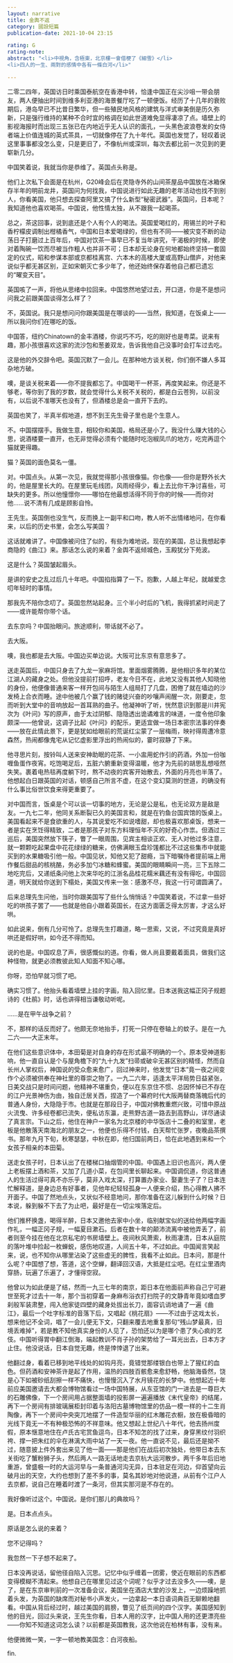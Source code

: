 ```yaml
---
layout: narrative
title: 金輿不返
category: 國設短篇
publication-date: 2021-10-04 23:15

rating: G
rating-note:
abstract: "<li>中視角，含極東，北京樓一會借梗了《細雪》</li>
<li>四人的一生、兩對的感情中各有一條白河</li>"

---
```


二零二四年，英国访日时乘国泰航空在香港中转，恰逢中国正在尖沙咀一带会朋友，两人便抽出时间到维多利亚港的海景餐厅吃了一顿便饭。经历了十几年的衰败期后，港岛早已不比昔日繁华，但一些殖民地风格的建筑与洋式审美倒是历久弥新，只是强行维持的某种不合时宜的格调在如此世道难免显得凄凉了点。墙壁上的影视海报时而出现三五张已在内地近乎无人认识的面孔，一头黑色波浪卷发的女侍者端上价值连城的英式茶具，一切就像停在了九十年代。英国也发觉了，轻叹着说这里事事都没怎么变，只是更旧了，不像杭州或深圳，每次去都比前一次见到的更崭新几分。

中国笑着说，我就当你是恭维了。英国点头称是。

他们上次私下会面是在杭州，G20峰会后在灵隐寺外的山间茶屋品中国放在冰箱保存半年的明前龙井，英国问为何找我，中国说进行如此无趣的老年活动也找不到别人，你看美国，他只想去探查阿里又搞了什么新型“秘密武器”。英国问，日本呢？我知道他也喜欢喝茶。中国说，他性情太独，从不跟我一起喝茶。

总之，茶这回事，说到底还是个人有个人的喝法。英国爱喝红的，用锡兰的叶子和香柠檬皮调制出柑橘香气，中国和日本爱喝绿的，但也有不同——被灾变不断的动荡日子打磨过上百年后，中国对饮茶一事早已不复当年讲究，干渴极的时候，即使对着陶碗一饮而尽被当作粗人也并非不可；日本却无论身在何地都始终坚持一套固定的仪式，昭和参谋本部或京都桂离宫、六本木的高楼大厦或高野山僧庐，对他来说似乎都无甚区别，正如宋朝灭亡多少年了，他还始终保存着他自己都已遗忘的“曜变天目”。

英国咳了一声，将他从思绪中拉回来。中国悠然地望过去，开口道，你是不是想问问我之前跟美国谈得怎么样了？

不，英国说。我只是想问问你跟美国是在哪谈的——当然，我知道，在饭桌上——所以我问你们在哪吃的饭。

中国答，纽约Chinatown的金丰酒楼，你说巧不巧，吃的刚好也是粤菜。说来有趣，那小孩很喜欢这家的流沙包和葱姜双龙，告诉我他自己没事时会打车过去吃。

这是他的外交辞令吧。英国沉默了一会儿。在那种地方谈关税，你们倒不嫌人多耳杂地方破。

噢，是谈关税来着——你不提我都忘了。中国喝干一杯茶，再度笑起来。你还是不够老，等你到了我的岁数，就会觉得什么关税不关税的，都是白云苍狗，以前没有，以后说不准哪天也没有了，但酒楼总是会一直开下去的。

英国也笑了，半真半假地道，想不到王先生骨子里也是个生意人。

不。中国摆摆手。我做生意，相较你和美国，格局还是小了。我没什么赚大钱的心思，说酒楼要一直开，也无非觉得必须有个能随时吃泡椒凤爪的地方，吃完再逗个猫就更得趣。

猫？英国的面色莫名一僵。

对。中国点头。从第一次见，我就觉得那小孩很像猫。你也像——但你是野外长大的，他是屋里长大的。在屋里玩毛线团，风雨经得少，看上去比你干净讨喜些，可缺失的更多。所以他憧憬你——哪怕在他最想活得不同于你的时候——而你对他……说不清有几成是顾影自怜。

王先生。英国倒也没生气，反而换上一副平和口吻，教人听不出情绪地问，在你看来，以后的历史书里，会怎么写美国？

这话就难讲了。中国像被问住了似的，有些为难地说。现在的美国，总让我想起李商隐的《曲江》来。那话怎么说的来着？金舆不返倾城色，玉殿犹分下苑波。

这是什么？英国皱起眉头。

是讲的安史之乱过后几十年吧。中国掐指算了一下。抱歉，人越上年纪，就越爱念叨年轻时的事情。

那我先不陪你念叨了。英国忽然站起身。三个半小时后的飞机，我得抓紧时间走了——或许能帮你带个话。

去东京吗？中国抬眼问。旅途顺利，带话就不必了。

去大阪。

噢，我也都是去大阪。中国边买单边说。大阪可比东京有意思多了。

送走英国后，中国只身去了九龙一家麻将馆。里面烟雾腾腾，是他相识多年的某位江湖人的藏身之处。但他没提前打招呼，老友今日不在，此地又没有其他人知晓他的身份，他便像普通来客一样开包间与陌生人组局打了几盘，困倦了就在墙边的沙发椅上合衣而睡。途中他被几个赢了钱的赌徒兴奋的吵嚷声闹醒一次，刚要走，忽而听到大堂中的音响放起一首耳熟的曲子。他凝神听了听，恍然意识到那是川井宪次为《叶问》写的原声，由于太过阴郁、隐隐透出诡谲难言的味道，一度令他印象颇深——他曾说，这调子比起《叶问》的配乐，更适宜做一场日本密宗法事的伴奏——放在此情此景下，更是犹如给眼前的荒诞红尘蒙了一层梅雨，映衬得周遭冷意森然，热闹都像鬼宅从记忆虚影里浮出的热闹似的，霎时寂静了下来。

他寻思片刻，按铃叫人送来安神助眠的花茶、一小盅用蛇作引的药酒，外加一份咖喱鱼蛋作夜宵。吃饱喝足后，五脏六腑重新变得温暖，他才为先前的胡思乱想哑然失笑。裹着电热毯再度躺下时，熬不动夜的宾客开始散去，外面的月亮也半落了。他想起白日跟英国的对话，顿感自己所言不虚，在这个变幻莫测的世道，的确没有什么事比俗世饮食来得更重要了。

对中国而言，饭桌是个可以谈一切事的地方，无论是公是私，也无论双方是敌是友。一九七二年，他同关系断裂已久的美国言和，就是在钓鱼台国宾馆的饭桌上。美国看起来不是食欲重的人，与其说爱吃不如说嗜甜，却也极喜欢那桌饭，想来一者是实在烹饪得精致，二者是那孩子对东方料理恒年不灭的好奇心作祟。但酒过三巡后，美国突然放下筷子，瞥了一眼周围，见宾主相谈正欢、无人对他过多注意，就一颗颗吃起果盘中花花绿绿的糖来，仿佛满眼玉盘珍馐都比不过这些集市中就能买到的水果糖吸引他一般。中国见状，知他又犯了甜瘾，当下暗嘱侍者提前端上用作餐后甜品的核桃酪，务必多加勺冰糖和蜂蜜。美国的眼睛瞬间一亮，三下五除二地吃完后，又递纸条问他上次来华吃的江浙名品桂花糯米藕还有没有得吃，中国回道，明天就给你送到下榻处，美国又传来一张：感激不尽，我这一行可谓圆满了。

后来总理先生问他，当时你跟美国写了些什么悄悄话？中国笑着说，不过拿一些好吃的哄孩子罢了——也就是他自小跟着英国长，在这方面匮乏得太厉害，才这么好哄。

如此说来，倒有几分可怜了。总理先生打趣道，略一思索，又说，不过究竟是真好哄还是假好哄，如今还不得而知。

说的也是。中国叹息了声，很感慨似的道。你看，做人尚且要戴着面具，做我们这种怪物，就更必须教彼此知人知面不知心哪。

你呀，恐怕早就习惯了吧。

确实习惯了。他抬头看着墙壁上挂的字画，陷入回忆里。日本送我这幅正冈子规题诗的《杜鹃》时，话也讲得相当谦敬动听呢。

……是在甲午战争之前？

不，那样的话反而好了。他颇无奈地抬手，打死一只停在卷轴上的蚊子。是在一九二六——大正末年。

在他们这些意识体中，本田菊是对自身的存在形式最不明确的一个。原本受神道影响，他一直自认是个与屋角檐下的“九十九发”扫帚或破伞无甚区别的精怪，然而自长州人掌权后，神国说的受众愈来愈广，回过神来时，他发觉“日本”竟一夜之间变作个必须被供奉在神社里的尊崇之物了。一九二六年，适逢太平洋局势日益紧张，日美交战只是时间问题，他精神不堪重负，便以在东京住不惯、总因怀悼已不存在的江户光景神伤为由，独自迁居关西，捏造了一个幕府时代大阪两替商落魄后代的普通人身份，大隐隐于市。也就是在那段日子，中国对佛教重燃兴致，可惜中原战火流曳、许多经卷都已流失，便私访东瀛，走熊野古道一路去到高野山，详尽通读了真言宗。下山之后，他住在神户一家名为北京楼的中华饭店十二叠的和室里，老板是他散落天南海北的朋友之一，他便也乐得不付钱，白天帮忙张罗，夜晚品茶撰书。那年九月下旬，秋寒瑟瑟，中秋在即，他归国前两日，恰在此地遇到来和一个女孩子相亲的本田菊。

送走女孩子时，日本认出了在楼梯口抽烟管的中国。中国遇上旧识也高兴，两人便上老板摆上酒和茶，又加了几道小菜，在包间里长聊起来。中国调侃道，你这普通人的生活过得可真不亦乐乎，莫非入戏太深，打算置办家业、娶妻生子了？日本连忙解释道，是身边总有好事者，见他年纪轻轻孤身一人便来介绍，热心得教人拂不开面子。中国了然地点头，又状似不经意地问，那你准备在这儿躲到什么时候？日本说，躲到躲不下去了为止吧，最好是在一切尘埃落定后。

他们推杯换盏，喝得半醉，日本又邀他去家中小坐，临别献宝似的送给他两幅字画作礼，一幅正冈子规，一幅夏目漱石。后者在数十年的颠沛流离中被他弄丢了，前者则至今挂在他在北京私宅的书房墙壁上。夜间秋风萧索，秋雨凄清，日本从庭院的落叶堆中捡起一枚蝉蜕，感伤地叹道，人间五十年，不过如此。中国闻言笑起来，说，也不知你从哪里沾染了这些虚无的脾性，我看不止如此。日本问，那是什么呢？中国想了想，答道，这个空蝉，翻译回汉语，大抵是红尘吧。在红尘里酒肉穿肠，玩遍了乐遍了，才懂得空寂。

他曾以为如此便是了结，然而一九三七年的南京，距日本在他面前声称自己宁可避世至死才过去十一年，那个当初穿着一身麻布浴衣打扫院子的文静青年竟如嗜血罗刹般军装肃整，闯入他家徒四壁的藏身处拔出长刀，面容讥诮地诵了一遍《曲江》，最后一个吐字标准的音落下后，又唱起《桃花扇》——不过由于这戏太长，想来他记不全词，唱了一会儿便无下文，只翻来覆去地重复那句“残山梦最真，旧境丢难掉”，若是教不知他真实身份的人见了，恐怕还以为是哪个患了失心疯的艺伎。中国听得胃中翻江倒海，端起教训不肖子孙的架势给了一耳光出去，日本方才止住。他没说话，日本自觉无趣，终是悻悻退了出来。

他翻过身，看着已移到地平线处的如钩月亮，竟错觉那缕银白也带上了猩红的血色。但药酒和安神茶许是起了作用，温热的四肢百骸愈来愈舒畅，他脑海昏然，饶是心下如被砂纸刮擦一样不痛快，也慢慢沉入了水月镜花的长梦中。他想起近十年前应美国邀请去大都会博物馆看过一场中国特展，从东亚馆的门一进去是一尊巨大的石雕佛像，下一个房间用占据整面墙的投影屏一遍遍播放《末代皇帝》的结尾，再下一个房间有排玻璃展柜封印着与洛阳古墓博物馆里的仿品一模一样的十二生肖陶像，再下一个房间中央突兀地摆了一件造型华丽的红木雕花衣橱，放在极昏暗的光线下竟无一不有种极恐怖的不祥意味。他又想起上世纪八十年代，他去扬州度假，原本惬意地住在卢氏古宅赏鱼逗鸟，日本不知怎的找了过来，身穿黑纹付羽织袴、撑一把朱红的伞在淋漓大雨中站了一天一夜。他一直说不见，最后还是拗不过，随意披上件外套出来见了他一面——那是他们在战后初次独处，他带日本去东关街吃了蟹粉狮子头，然后两人一路无话地走去京杭大运河散步。两千多年后旧地重游，曾盛极一时的大运河早与一条普通河沟无异，日本驻足在河边，仰首望向云破月出的天空，大约也想到了差不多的事，莫名其妙地对他说道，从前有个江户人去京都，说自己在睡着时渡了一条河，但其实那河是不存在的。

我好像听过这个。中国说。是你们那儿的典故吗？

是。日本点点头。

原话是怎么说的来着？

您不记得吗？

我忽然一下子想不起来了。

日本没再说话，留他径自陷入沉思。记忆中似乎缠着一团雾，使近在眼前的东西都变得模糊不清起来。他想自己在哪里见过这个词呢？似乎才过去没多久——噢，是了，是在东京审判前的一次准备会议，美国坐在酒店大堂的沙发上，一边烦躁地抓着头发，为英国的缺席而对秘书小声发火，一边拿起一本日语词典百无聊赖地翻看。中国从背后经过时，越过美国的肩膀，瞥见了纸页间的四个汉字。美国感知到他的目光，回过头来说，王先生你看，日本人用的汉字，比中国人用的还更漂亮些——你知不知道这词怎么读？以前都是英国教我，这次他说在柏林有事，没有来。

他便微微一笑，一字一顿地教美国念：白河夜船。

fin.
